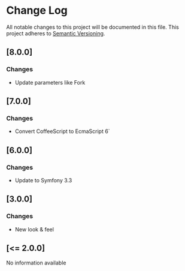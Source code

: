 # Change Log
All notable changes to this project will be documented in this file.
This project adheres to [Semantic Versioning](http://semver.org/).

## [8.0.0]
### Changes
* Update parameters like Fork

## [7.0.0]
### Changes
* Convert CoffeeScript to EcmaScript 6`

## [6.0.0]
### Changes
* Update to Symfony 3.3

## [3.0.0]
### Changes
* New look & feel

## [<= 2.0.0]
No information available
